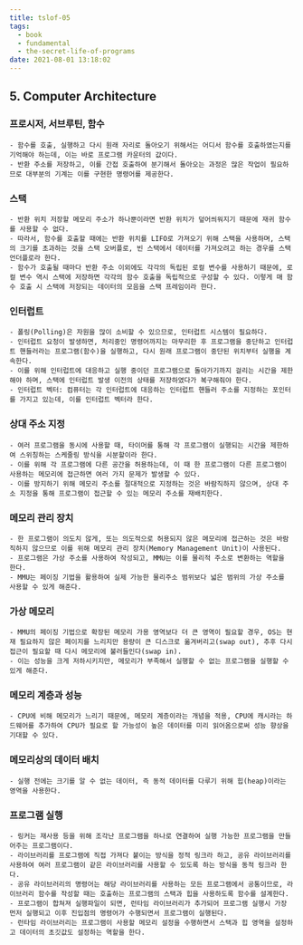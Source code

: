 ```yaml
---
title: tslof-05
tags:
  - book
  - fundamental
  - the-secret-life-of-programs
date: 2021-08-01 13:18:02
---
```


## 5. Computer Architecture
### 프로시저, 서브루틴, 함수
    - 함수를 호출, 실행하고 다시 원래 자리로 돌아오기 위해서는 어디서 함수를 호출하였는지를 기억해야 하는데, 이는 바로 프로그램 카운터의 값이다.
    - 반환 주소를 저장하고, 이를 간접 호출하여 분기해서 돌아오는 과정은 많은 작업이 필요하므로 대부분의 기계는 이를 구현한 명령어를 제공한다.
### 스택
    - 반환 위치 저장할 메모리 주소가 하나뿐이라면 반환 위치가 덮어씌워지기 때문에 재귀 함수를 사용할 수 없다.
    - 따라서, 함수를 호출할 때에는 반환 위치를 LIFO로 가져오기 위해 스택을 사용하며, 스택의 크기를 초과하는 것을 스택 오버플로, 빈 스택에서 데이터를 가져오려고 하는 경우를 스택 언더플로라 한다.
    - 함수가 호출될 때마다 반환 주소 이외에도 각각의 독립된 로컬 변수를 사용하기 때문에, 로컬 변수 역시 스택에 저장하면 각각의 함수 호출을 독립적으로 구성할 수 있다. 이렇게 매 함수 호출 시 스택에 저장되는 데이터의 모음을 스택 프레임이라 한다.
### 인터럽트
    - 폴링(Polling)은 자원을 많이 소비할 수 있으므로, 인터럽트 시스템이 필요하다.
    - 인터럽트 요청이 발생하면, 처리중인 명령어까지는 마무리한 후 프로그램을 중단하고 인터럽트 핸들러라는 프로그램(함수)을 실행하고, 다시 원래 프로그램이 중단된 위치부터 실행을 계속한다.
    - 이를 위해 인터럽트에 대응하고 실행 중이던 프로그램으로 돌아가기까지 걸리는 시간을 제한해야 하며, 스택에 인터럽트 발생 이전의 상태를 저장하였다가 복구해줘야 한다.
    - 인터럽트 벡터: 컴퓨터는 각 인터럽트에 대응하는 인터럽트 핸들러 주소를 지정하는 포인터를 가지고 있는데, 이를 인터럽트 벡터라 한다.
### 상대 주소 지정
    - 여러 프로그램을 동시에 사용할 때, 타이머를 통해 각 프로그램이 실행되는 시간을 제한하여 스위칭하는 스케줄링 방식을 시분할이라 한다.
    - 이를 위해 각 프로그램에 다른 공간을 허용하는데, 이 때 한 프로그램이 다른 프로그램이 사용하는 메모리에 접근하면 여러 가지 문제가 발생할 수 있다.
    - 이를 방지하기 위해 메모리 주소를 절대적으로 지정하는 것은 바람직하지 않으며, 상대 주소 지정을 통해 프로그램이 접근할 수 있는 메모리 주소를 재배치한다.
### 메모리 관리 장치
    - 한 프로그램이 의도치 않게, 또는 의도적으로 허용되지 않은 메모리에 접근하는 것은 바람직하지 않으므로 이를 위해 메모리 관리 장치(Memory Management Unit)이 사용된다.
    - 프로그램은 가상 주소를 사용하여 작성되고, MMU는 이를 물리적 주소로 변환하는 역할을 한다.
    - MMU는 페이징 기법을 활용하여 실제 가능한 물리주소 범위보다 넓은 범위의 가상 주소를 사용할 수 있게 해준다.
### 가상 메모리
    - MMU의 페이징 기법으로 확장된 메모리 가용 영역보다 더 큰 영역이 필요할 경우, OS는 현재 필요하지 않은 페이지를 느리지만 용량이 큰 디스크로 옮겨버리고(swap out), 추후 다시 접근이 필요할 때 다시 메모리에 불러들인다(swap in).
    - 이는 성능을 크게 저하시키지만, 메모리가 부족해서 실행할 수 없는 프로그램을 실행할 수 있게 해준다.
### 메모리 계층과 성능
    - CPU에 비해 메모리가 느리기 때문에, 메모리 계층이라는 개념을 적용, CPU에 캐시라는 하드웨어를 추가하여 CPU가 필요로 할 가능성이 높은 데이터를 미리 읽어옴으로써 성능 향상을 기대할 수 있다.
### 메모리상의 데이터 배치
    - 실행 전에는 크기를 알 수 없는 데이터, 즉 동적 데이터를 다루기 위해 힙(heap)이라는 영역을 사용한다.
### 프로그램 실행
    - 링커는 재사용 등을 위해 조각난 프로그램을 하나로 연결하여 실행 가능한 프로그램을 만들어주는 프로그램이다.
    - 라이브러리를 프로그램에 직접 가져다 붙이는 방식을 정적 링크라 하고, 공유 라이브러리를 사용하여 여러 프로그램이 같은 라이브러리를 사용할 수 있도록 하는 방식을 동적 링크라 한다.
    - 공유 라이브러리의 명령어는 해당 라이브러리를 사용하는 모든 프로그램에서 공통이므로, 라이브러리 함수를 작성할 때는 호출하는 프로그램의 스택과 힙을 사용하도록 함수를 설계한다.
    - 프로그램이 합쳐져 실행파일이 되면, 런타임 라이브러리가 추가되어 프로그램 실행시 가장 먼저 실행되고 이후 진입점의 명령어가 수행되면서 프로그램이 실행된다.
    - 런타임 라이브러리는 프로그램이 사용할 메모리 설정을 수행하면서 스택과 힙 영역을 설정하고 데이터의 초깃값도 설정하는 역할을 한다.